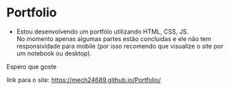# Portfolio

 - Estou desenvolvendo um portfólo utilizando HTML, CSS, JS. 
 <br/>No momento apenas algumas partes estão concluidas e ele não tem responsividade para mobile 
 (por isso recomendo que visualize o site por um notebook ou desktop).
 
 Espero que goste

link para o site: https://mech24689.github.io/Portfolio/
